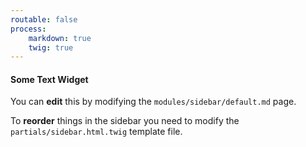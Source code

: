 ```yaml
---
routable: false
process:
    markdown: true
    twig: true
---
```


#### Some Text Widget

You can **edit** this by modifying the `modules/sidebar/default.md` page. 

To **reorder** things in the sidebar you need to modify the `partials/sidebar.html.twig` template file.


